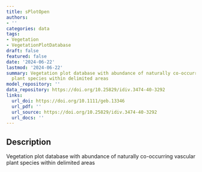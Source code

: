 ```yaml
---
title: sPlotOpen
authors:
- ''
categories: data
tags:
- Vegetation
- VegetationPlotDatabase
draft: false
featured: false
date: '2024-06-22'
lastmod: '2024-06-22'
summary: Vegetation plot database with abundance of naturally co-occurring vascular
  plant species within delimited areas
model_repository: ''
data_repository: https://doi.org/10.25829/idiv.3474-40-3292
links:
  url_doi: https://doi.org/10.1111/geb.13346
  url_pdf: ''
  url_source: https://doi.org/10.25829/idiv.3474-40-3292
  url_docs: ''
---
```


## Description

Vegetation plot database with abundance of naturally co-occurring vascular plant species within delimited areas

